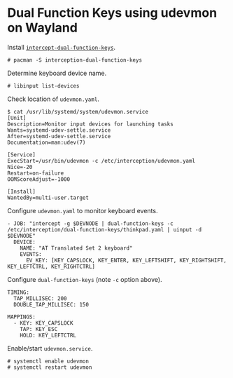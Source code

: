 # Dual Function Keys using udevmon on Wayland

Install [`intercept-dual-function-keys`][dual-function-keys].

```
# pacman -S interception-dual-function-keys
```

Determine keyboard device name.

```
# libinput list-devices
```

Check location of `udevmon.yaml`.

```
$ cat /usr/lib/systemd/system/udevmon.service
[Unit]
Description=Monitor input devices for launching tasks
Wants=systemd-udev-settle.service
After=systemd-udev-settle.service
Documentation=man:udev(7)

[Service]
ExecStart=/usr/bin/udevmon -c /etc/interception/udevmon.yaml
Nice=-20
Restart=on-failure
OOMScoreAdjust=-1000

[Install]
WantedBy=multi-user.target
```

Configure `udevmon.yaml` to monitor keyboard events.

```
- JOB: "intercept -g $DEVNODE | dual-function-keys -c /etc/interception/dual-function-keys/thinkpad.yaml | uinput -d $DEVNODE"
  DEVICE:
    NAME: "AT Translated Set 2 keyboard"
    EVENTS:
      EV_KEY: [KEY_CAPSLOCK, KEY_ENTER, KEY_LEFTSHIFT, KEY_RIGHTSHIFT, KEY_LEFTCTRL, KEY_RIGHTCTRL]
```

Configure `dual-function-keys` (note `-c` option above).

```
TIMING:
  TAP_MILLISEC: 200
  DOUBLE_TAP_MILLISEC: 150

MAPPINGS:
  - KEY: KEY_CAPSLOCK
    TAP: KEY_ESC
    HOLD: KEY_LEFTCTRL
```

Enable/start `udevmon.service`.

```
# systemctl enable udevmon
# systemctl restart udevmon
```

[dual-function-keys]: https://gitlab.com/interception/linux/plugins/dual-function-keys/-/tree/master
